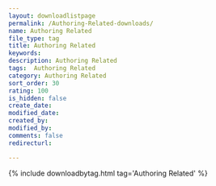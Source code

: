 ```yaml
---
layout: downloadlistpage
permalink: /Authoring-Related-downloads/
name: Authoring Related
file_type: tag
title: Authoring Related
keywords:
description: Authoring Related
tags:  Authoring Related
category: Authoring Related
sort_order: 30
rating: 100
is_hidden: false
create_date:
modified_date:
created_by:
modified_by:
comments: false
redirecturl:

---
```

 {% include downloadbytag.html tag='Authoring Related' %}
